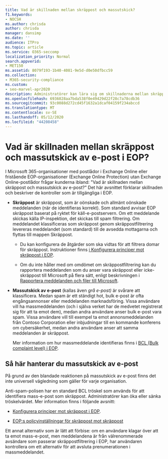 ```yaml
---
title: Vad är skillnaden mellan skräppost och massutskick?
f1.keywords:
- NOCSH
ms.author: chrisda
author: chrisda
manager: dansimp
ms.date: ''
audience: ITPro
ms.topic: article
ms.service: O365-seccomp
localization_priority: Normal
search.appverid:
- MET150
ms.assetid: 8079f193-1b40-4081-9e5d-d0e50dfbcc59
ms.collection:
- M365-security-compliance
ms.custom:
- seo-marvel-apr2020
description: Administratörer kan lära sig om skillnaderna mellan skräppost (skräppost) och massutskick av e-post (grå e-post) i Exchange Online Protection (EOP).
ms.openlocfilehash: 6936028aa7bda538f0e49429d22f28c7a78cdb36
ms.sourcegitcommit: 93c0088d272cd45f1632a1dcaf04159f234abccd
ms.translationtype: MT
ms.contentlocale: sv-SE
ms.lasthandoff: 05/12/2020
ms.locfileid: "44208458"
---
```

# <a name="whats-the-difference-between-junk-email-and-bulk-email-in-eop"></a>Vad är skillnaden mellan skräppost och massutskick av e-post i EOP?

I Microsoft 365-organisationer med postlådor i Exchange Online eller fristående EOP-organisationer (Exchange Online Protection) utan Exchange Online-postlådor frågar kunderna ibland: "Vad är skillnaden mellan skräppost och massutskick av e-post?" Det här avsnittet förklarar skillnaden och beskriver de kontroller som är tillgängliga i EOP.

- **Skräppost** är skräppost, som är oönskade och allmänt oönskade meddelanden (när de identifieras korrekt). Som standard avvisar EOP skräppost baserat på ryktet för käll-e-postservern. Om ett meddelande skickas källa IP-inspektion, det skickas till spam filtrering. Om meddelandet klassificeras som skräppost genom skräppostfiltrering levereras meddelandet (som standard) till de avsedda mottagarna och flyttas till mappen Skräppost.

  - Du kan konfigurera de åtgärder som ska vidtas för att filtrera domar för skräppost. Instruktioner finns [i Konfigurera principer mot skräppost i EOP](configure-your-spam-filter-policies.md).

  - Om du inte håller med om omdömet om skräppostfiltrering kan du rapportera meddelanden som du anser vara skräppost eller icke-skräppost till Microsoft på flera sätt, enligt beskrivningen i [Rapportera meddelanden och filer till Microsoft](report-junk-email-messages-to-microsoft.md).

- **Massutskick av e-post** (kallas även _grå e-post)_ är svårare att klassificera. Medan spam är ett ständigt hot, bulk e-post är ofta engångsannonser eller meddelanden marknadsföring. Vissa användare vill ha massmeddelanden (och i själva verket har de medvetet registrerat sig för att ta emot dem), medan andra användare anser bulk e-post vara spam. Vissa användare vill till exempel ta emot annonsmeddelanden från Contoso Corporation eller inbjudningar till en kommande konferens om cybersäkerhet, medan andra användare anser att samma meddelanden är skräppost.

  Mer information om hur massmeddelande identifieras finns i [BCL (Bulk complaint level) i EOP](bulk-complaint-level-values.md).

## <a name="how-to-manage-bulk-email"></a>Så här hanterar du massutskick av e-post

På grund av den blandade reaktionen på massutskick av e-post finns det inte universell vägledning som gäller för varje organisation.

Anti-spam-polisen har en standard BCL tröskel som används för att identifiera mass-e-post som skräppost. Administratörer kan öka eller sänka tröskelvärdet. Mer information finns i följande avsnitt:

- [Konfigurera principer mot skräppost i EOP](configure-your-spam-filter-policies.md).

- [EOP:s policyinställningar för skräppost mot skräppost](recommended-settings-for-eop-and-office365-atp.md#eop-anti-spam-policy-settings)

Ett annat alternativ som är lätt att förbise: om en användare klagar över att ta emot mass-e-post, men meddelandena är från välrenommerade avsändare som passerar skräppostfiltrering i EOP, har användaren kontrollera om ett alternativ för att avsluta prenumerationen i massmeddelandet.

